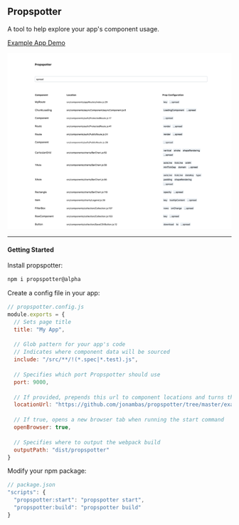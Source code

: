 ## Propspotter

A tool to help explore your app's component usage.

[Example App Demo](https://jonambas.github.io/propspotter/docs/)

![Displays component usage of your app through a table](demo.png)

---

#### Getting Started

Install propspotter:
```bash
npm i propspotter@alpha
```

Create a config file in your app:
```js
// propspotter.config.js
module.exports = {
  // Sets page title
  title: "My App",

  // Glob pattern for your app's code
  // Indicates where component data will be sourced
  include: "/src/**/!(*.spec|*.test).js",

  // Specifies which port Propspotter should use
  port: 9000,

  // If provided, prepends this url to component locations and turns them into links
  locationUrl: "https://github.com/jonambas/propspotter/tree/master/example",

  // If true, opens a new browser tab when running the start command
  openBrowser: true,

  // Specifies where to output the webpack build
  outputPath: "dist/propspotter"
}
```

Modify your npm package:
```js
// package.json
"scripts": {
  "propspotter:start": "propspotter start",
  "propspotter:build": "propspotter build"
}
```
